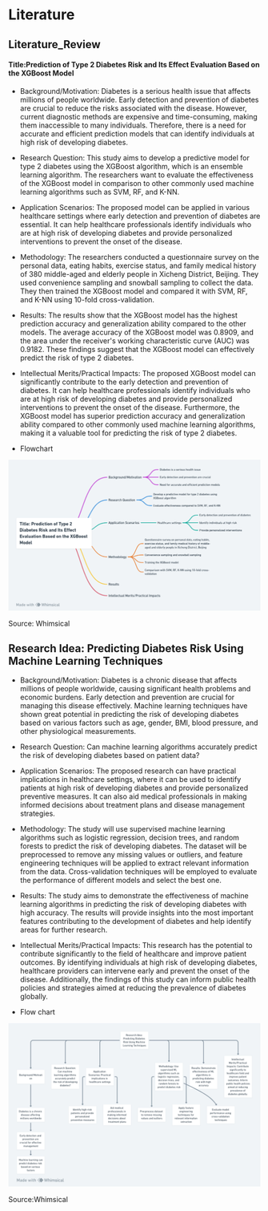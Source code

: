 # Literature
## Literature_Review
#### Title:Prediction of Type 2 Diabetes Risk and Its Effect Evaluation Based on the XGBoost Model
- Background/Motivation:
Diabetes is a serious health issue that affects millions of people worldwide. Early detection and prevention of diabetes are crucial to reduce the risks associated with the disease. However, current diagnostic methods are expensive and time-consuming, making them inaccessible to many individuals. Therefore, there is a need for accurate and efficient prediction models that can identify individuals at high risk of developing diabetes.

- Research Question:
This study aims to develop a predictive model for type 2 diabetes using the XGBoost algorithm, which is an ensemble learning algorithm. The researchers want to evaluate the effectiveness of the XGBoost model in comparison to other commonly used machine learning algorithms such as SVM, RF, and K-NN.

- Application Scenarios:
The proposed model can be applied in various healthcare settings where early detection and prevention of diabetes are essential. It can help healthcare professionals identify individuals who are at high risk of developing diabetes and provide personalized interventions to prevent the onset of the disease.

- Methodology:
The researchers conducted a questionnaire survey on the personal data, eating habits, exercise status, and family medical history of 380 middle-aged and elderly people in Xicheng District, Beijing. They used convenience sampling and snowball sampling to collect the data. They then trained the XGBoost model and compared it with SVM, RF, and K-NN using 10-fold cross-validation.

- Results:
The results show that the XGBoost model has the highest prediction accuracy and generalization ability compared to the other models. The average accuracy of the XGBoost model was 0.8909, and the area under the receiver's working characteristic curve (AUC) was 0.9182. These findings suggest that the XGBoost model can effectively predict the risk of type 2 diabetes.

- Intellectual Merits/Practical Impacts:
The proposed XGBoost model can significantly contribute to the early detection and prevention of diabetes. It can help healthcare professionals identify individuals who are at high risk of developing diabetes and provide personalized interventions to prevent the onset of the disease. Furthermore, the XGBoost model has superior prediction accuracy and generalization ability compared to other commonly used machine learning algorithms, making it a valuable tool for predicting the risk of type 2 diabetes.

- Flowchart

<img src="Predictive Modeling and Analysis of Disease Spread Dynamics Using Machine Learning Techniques (2).png" alt="Flow chart">

Source: Whimsical

## Research Idea: Predicting Diabetes Risk Using Machine Learning Techniques
- Background/Motivation:
Diabetes is a chronic disease that affects millions of people worldwide, causing significant health problems and economic burdens. Early detection and prevention are crucial for managing this disease effectively. Machine learning techniques have shown great potential in predicting the risk of developing diabetes based on various factors such as age, gender, BMI, blood pressure, and other physiological measurements.

- Research Question:
Can machine learning algorithms accurately predict the risk of developing diabetes based on patient data?

- Application Scenarios:
The proposed research can have practical implications in healthcare settings, where it can be used to identify patients at high risk of developing diabetes and provide personalized preventive measures. It can also aid medical professionals in making informed decisions about treatment plans and disease management strategies.

- Methodology:
The study will use supervised machine learning algorithms such as logistic regression, decision trees, and random forests to predict the risk of developing diabetes. The dataset will be preprocessed to remove any missing values or outliers, and feature engineering techniques will be applied to extract relevant information from the data. Cross-validation techniques will be employed to evaluate the performance of different models and select the best one.

- Results:
The study aims to demonstrate the effectiveness of machine learning algorithms in predicting the risk of developing diabetes with high accuracy. The results will provide insights into the most important features contributing to the development of diabetes and help identify areas for further research.

- Intellectual Merits/Practical Impacts:
This research has the potential to contribute significantly to the field of healthcare and improve patient outcomes. By identifying individuals at high risk of developing diabetes, healthcare providers can intervene early and prevent the onset of the disease. Additionally, the findings of this study can inform public health policies and strategies aimed at reducing the prevalence of diabetes globally.

- Flow chart

<img src="Research idea.png" alt="Flow chart">

Source:Whimsical
